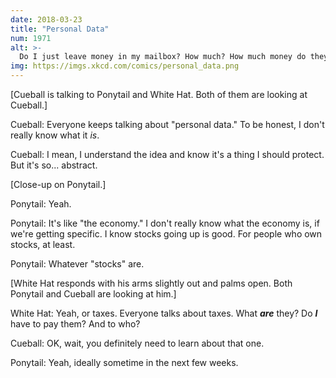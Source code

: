 ```yaml
---
date: 2018-03-23
title: "Personal Data"
num: 1971
alt: >-
  Do I just leave money in my mailbox? How much? How much money do they need, anyway? I guess it probably depends how the economy is doing. If stocks go up, should I leave more money in my mailbox or less?
img: https://imgs.xkcd.com/comics/personal_data.png
---
```

[Cueball is talking to Ponytail and White Hat. Both of them are looking at Cueball.]

Cueball: Everyone keeps talking about "personal data." To be honest, I don't really know what it *is*.

Cueball: I mean, I understand the idea and know it's a thing I should protect. But it's so... abstract.

[Close-up on Ponytail.]

Ponytail: Yeah.

Ponytail: It's like "the economy." I don't really know what the economy is, if we're getting specific. I know stocks going up is good. For people who own stocks, at least.

Ponytail: Whatever "stocks" are.



[White Hat responds with his arms slightly out and palms open. Both Ponytail and Cueball are looking at him.]

White Hat: Yeah, or taxes. Everyone talks about taxes. What ***are*** they? Do ***I*** have to pay them? And to who?

Cueball: OK, wait, you definitely need to learn about that one.

Ponytail: Yeah, ideally sometime in the next few weeks.